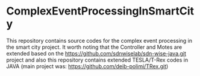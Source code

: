# ComplexEventProcessingInSmartCity
This repository contains source codes for the complex event processing in the smart city project. It worth noting that the Controller and Motes are extended based on the https://github.com/sdnwiselab/sdn-wise-java.git project and also this repository contains extended TESLA/T-Rex codes in JAVA (main project was: https://github.com/deib-polimi/TRex.git) 
